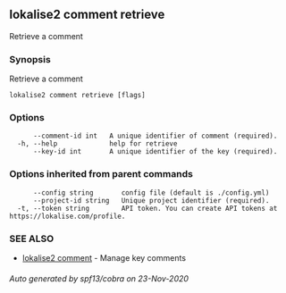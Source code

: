 ## lokalise2 comment retrieve

Retrieve a comment

### Synopsis

Retrieve a comment

```
lokalise2 comment retrieve [flags]
```

### Options

```
      --comment-id int   A unique identifier of comment (required).
  -h, --help             help for retrieve
      --key-id int       A unique identifier of the key (required).
```

### Options inherited from parent commands

```
      --config string       config file (default is ./config.yml)
      --project-id string   Unique project identifier (required).
  -t, --token string        API token. You can create API tokens at https://lokalise.com/profile.
```

### SEE ALSO

* [lokalise2 comment](lokalise2_comment.md)	 - Manage key comments

###### Auto generated by spf13/cobra on 23-Nov-2020
